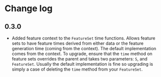 Change log
==========

## 0.3.0
- Added feature context to the `FeatureSet` time functions. Allows
 feature sets to have feature times derived from either data or
 the feature generation time (coming from the context). The default
 implementation comes from the context. To upgrade, ensure that the `time`
 method on feature sets overrides the parent and takes two parameters:
 `S`, and `FeatureSet`. Usually the default implementation is fine so 
 upgrading is simply a case of deleting the `time` method from your
 `FeatureSet`.
